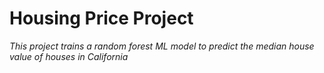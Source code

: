 # Housing Price Project
*This project trains a random forest ML model to predict the median house value of houses in California*



